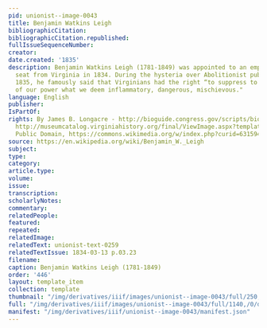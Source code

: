```yaml
---
pid: unionist--image-0043
title: Benjamin Watkins Leigh
bibliographicCitation: 
bibliographicCitation.republished: 
fullIssueSequenceNumber: 
creator: 
date.created: '1835'
description: Benjamin Watkins Leigh (1781-1849) was appointed to an empty Senatorial
  seat from Virginia in 1834. During the hysteria over Abolitionist publications in
  1835, he famously said that Virginians had the right “to suppress to the utmost
  of our power what we deem inflammatory, dangerous, mischievous."
language: English
publisher: 
IsPartOf: 
rights: By James B. Longacre - http://bioguide.congress.gov/scripts/biodisplay.pl?index=L000232;
  http://museumcatalog.virginiahistory.org/final/ViewImage.aspx?template=Image&amp;field=DerivedIma&amp;hash=c069919e9e65c8c7d99bbb50e58f1630&amp;lang=en-US,
  Public Domain, https://commons.wikimedia.org/w/index.php?curid=6315947
source: https://en.wikipedia.org/wiki/Benjamin_W._Leigh
subject: 
type: 
category: 
article.type: 
volume: 
issue: 
transcription: 
scholarlyNotes: 
commentary: 
relatedPeople: 
featured: 
repeated: 
relatedImage: 
relatedText: unionist-text-0259
relatedTextIssue: 1834-03-13 p.03.23
filename: 
caption: Benjamin Watkins Leigh (1781-1849)
order: '446'
layout: template_item
collection: template
thumbnail: "/img/derivatives/iiif/images/unionist--image-0043/full/250,/0/default.jpg"
full: "/img/derivatives/iiif/images/unionist--image-0043/full/1140,/0/default.jpg"
manifest: "/img/derivatives/iiif/unionist--image-0043/manifest.json"
---
```

